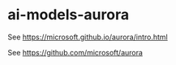# ai-models-aurora


See https://microsoft.github.io/aurora/intro.html

See https://github.com/microsoft/aurora


